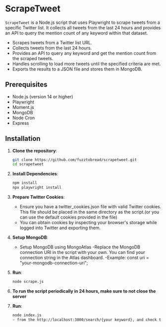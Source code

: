 # ScrapeTweet

`ScrapeTweet` is a Node.js script that uses Playwright to scrape tweets from a specific Twitter list. It collects all tweets from the last 24 hours and provides an API to query the mention count of any keyword within that dataset.

- Scrapes tweets from a Twitter list URL.
- Collects tweets from the last 24 hours.
- Provides an API to query any keyword and get the mention count from the scraped tweets.
- Handles scrolling to load more tweets until the specified criteria are met.
- Exports the results to a JSON file and stores them in MongoDB.

## Prerequisites

- Node.js (version 14 or higher)
- Playwright
- Moment.js
- MongoDB
- Node Cron
- Express

## Installation

1. **Clone the repository**:

   ```bash
   git clone https://github.com/fuzztobread/scrapetweet.git
   cd scrapetweet
2. **Install Dependencies**:
   ```bash
   npm install
   npx playwright install
3. **Prepare Twitter Cookies**:
   - Ensure you have a twitter_cookies.json file with valid Twitter cookies. This file should be placed in the same directory as the script.(or you can use the default cookies provided in the file)
   - You can obtain cookies by inspecting your browser's storage while logged into Twitter and exporting them.
4. **Setup MongoDB**:
   - Setup MongoDB using MongoAtlas
   -Replace the MongoDB connection URI in the script with your own. You can find your connection string in the Atlas dashboard.
   -Example: const uri = "your-mongodb-connection-uri";
4. **Run**:
   ```bash
   node scrape.js 
5. **To run the script periodically in 24 hours, make sure to not close the server**
6. **Run**:
   ```bash
   node index.js
   - from the http://localhost:3000/search/{your keyword}, and check the mention count




